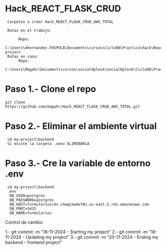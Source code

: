 # Hack_REACT_FLASK_CRUD

     Carpetas a crear Hack_REACT_FLASK_CRUD_AWS_TOTAL

     Rutas en el trabajo:
          
          Repo:
          C:\Users\mhernandez.FOSPUCA\Documents\cursos\Ciclo08\Practica\hack\React\Hack_REACT_FLASK_CRUD_AWS_TOTAL\my-project
     Rutas en casa:
          Repo:
          C:\Users\Magahr\Documents\cursos\socialOplesk\socialOplesk\Ciclo08\Practicas\hacks\Hack_REACT_CRUD\Hack_REACT_FLASK_CRUD_AWS_TOTAL
         

# Paso 1.- Clone el repo

    git clone  https://github.com/magahr/Hack_REACT_FLASK_CRUD_AWS_TOTAL.git


# Paso 2.- Eliminar el ambiente virtual

     cd my-project\backend
     Si existe la carpeta .venv ELIMINARLA 


# Paso 3.- Cre la variable de entorno .env
     cd my-project\backend
     .env
      DB_USER=postgres
      DB_PASSWORD=postgres
      DB_HOST=formulariosrds.chwqcma4ef8n.us-east-2.rds.amazonaws.com
      DB_PORT=5432
      DB_NAME=formularios
  
Control de cambio

1.- git commit -m "18-11-2024 - Starting my project"
2.- git commit -m "18-11-2024 - Updating my project"
3.- git commit -m "20-11-2024 - Ending my backend - frontend project"


